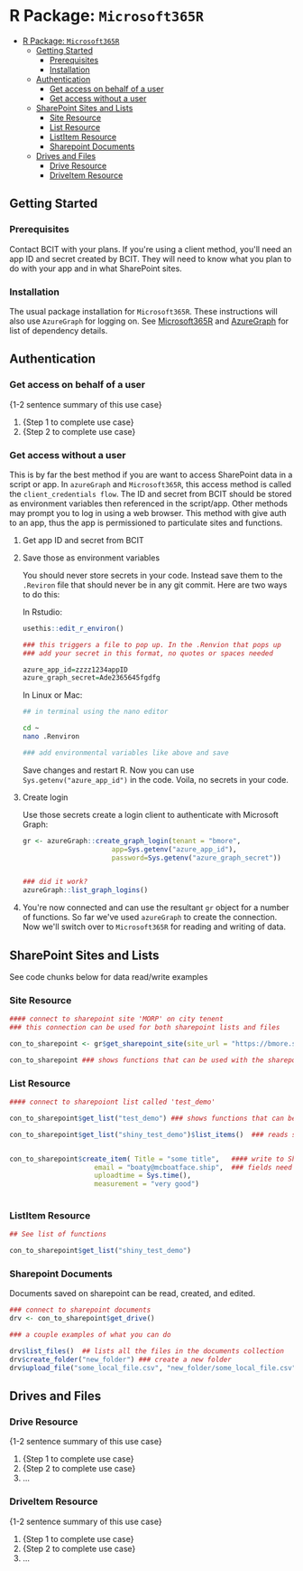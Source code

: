 # R Package: `Microsoft365R`

<!-- TOC -->

- [R Package: `Microsoft365R`](#r-package-microsoft365r)
  - [Getting Started](#getting-started)
    - [Prerequisites](#prerequisites)
    - [Installation](#installation)
  - [Authentication](#authentication)
    - [Get access on behalf of a user](#get-access-on-behalf-of-a-user)
    - [Get access without a user](#get-access-without-a-user)
  - [SharePoint Sites and Lists](#sharepoint-sites-and-lists)
    - [Site Resource](#site-resource)
    - [List Resource](#list-resource)
    - [ListItem Resource](#listitem-resource)
    - [Sharepoint Documents](#sharepoint-documents)
  - [Drives and Files](#drives-and-files)
    - [Drive Resource](#drive-resource)
    - [DriveItem Resource](#driveitem-resource)

<!-- /TOC -->

## Getting Started

### Prerequisites

Contact BCIT with your plans. If you're using a client method, you'll need an app ID and secret created by BCIT. They will need to know what you plan to do with your app and in what SharePoint sites.

### Installation

The usual package installation for `Microsoft365R`. These instructions will also use `AzureGraph` for logging on. See [Microsoft365R](https://github.com/Azure/Microsoft365R) and [AzureGraph](https://github.com/Azure/AzureGraph) for list of dependency details.

## Authentication

### Get access on behalf of a user

{1-2 sentence summary of this use case}

1. {Step 1 to complete use case}
1. {Step 2 to complete use case}


### Get access without a user

This is by far the best method if you are want to access SharePoint data in a script or app. In `azureGraph` and `Microsoft365R`, this access method is called the `client_credentials flow`. The ID and secret from BCIT should be stored as environment variables then referenced in the script/app. Other methods may prompt you to log in using a web browser. This method with give auth to an app, thus the app is permissioned to particulate sites and functions.

1. Get app ID and secret from BCIT
1. Save those as environment variables


   You should never store secrets in your code. Instead save them to the `.Reviron` file that should never be in any git commit. Here are two ways to do this:

   In Rstudio:

   ```R
   usethis::edit_r_environ()

   ### this triggers a file to pop up. In the .Renvion that pops up 
   ### add your secret in this format, no quotes or spaces needed

   azure_app_id=zzzz1234appID
   azure_graph_secret=Ade2365645fgdfg

   ```

   In Linux or Mac:

   ```bash
   ## in terminal using the nano editor

   cd ~
   nano .Renviron

   ### add environmental variables like above and save

   ```


   Save changes and restart R. Now you can use `Sys.getenv("azure_app_id")` in the code. Voila, no secrets in your code.


1. Create login

   Use those secrets create a login client to authenticate with Microsoft Graph:

   ```R
   gr <- azureGraph::create_graph_login(tenant = "bmore", 
                         app=Sys.getenv("azure_app_id"), 
                         password=Sys.getenv("azure_graph_secret"))


   ### did it work?
   azureGraph::list_graph_logins()


   ```

1. You're now connected and can use the resultant `gr` object for a number of functions. So far we've used `azureGraph` to create the connection. Now we'll switch over to `Microsoft365R` for reading and writing of data.

## SharePoint Sites and Lists

See code chunks below for data read/write examples

### Site Resource

```R
#### connect to sharepoint site 'MORP' on city tenent
### this connection can be used for both sharepoint lists and files

con_to_sharepoint <- gr$get_sharepoint_site(site_url = "https://bmore.sharepoint.com/sites/MORP")

con_to_sharepoint ### shows functions that can be used with the sharepoint connection

```

### List Resource

```R
#### connect to sharepoiont list called 'test_demo'

con_to_sharepoint$get_list("test_demo") ### shows functions that can be performed

con_to_sharepoint$get_list("shiny_test_demo")$list_items()  ### reads sharepoint list as dataframe!


con_to_sharepoint$create_item( Title = "some title",   #### write to Sharepoint; 
                     email = "boaty@mcboatface.ship",  ### fields need to match the sharepoint list
                     uploadtime = Sys.time(),
                     measurement = "very good")
                     
```

### ListItem Resource

```R
## See list of functions

con_to_sharepoint$get_list("shiny_test_demo") 
```

### Sharepoint Documents

Documents saved on sharepoint can be read, created, and edited.

```R
### connect to sharepoint documents
drv <- con_to_sharepoint$get_drive() 

### a couple examples of what you can do

drv$list_files()  ## lists all the files in the documents collection
drv$create_folder("new_folder") ### create a new folder
drv$upload_file("some_local_file.csv", "new_folder/some_local_file.csv") ## writes file. This assumes the file is in the cwd 

```


## Drives and Files

### Drive Resource

{1-2 sentence summary of this use case}

1. {Step 1 to complete use case}
1. {Step 2 to complete use case}
1. ... <!-- number of steps and use cases may vary -->

### DriveItem Resource

{1-2 sentence summary of this use case}

1. {Step 1 to complete use case}
1. {Step 2 to complete use case}
1. ... <!-- number of steps and use cases may vary -->
